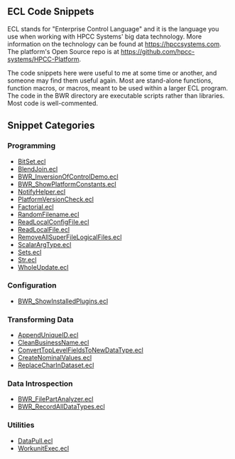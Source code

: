 ## ECL Code Snippets

ECL stands for "Enterprise Control Language" and it is the language you use when
working with HPCC Systems' big data technology.  More information on the
technology can be found at https://hpccsystems.com.  The platform's Open Source
repo is at https://github.com/hpcc-systems/HPCC-Platform.

The code snippets here were useful to me at some time or another, and someone
may find them useful again.  Most are stand-alone functions, function macros, or
macros, meant to be used within a larger ECL program.  The code in the BWR
directory are executable scripts rather than libraries.  Most code is
well-commented.

## Snippet Categories

### Programming
* [BitSet.ecl](BitSet.ecl)
* [BlendJoin.ecl](BlendJoin.ecl)
* [BWR_InversionOfControlDemo.ecl](BWR/BWR_InversionOfControlDemo.ecl)
* [BWR_ShowPlatformConstants.ecl](BWR/BWR_ShowPlatformConstants.ecl)
* [NotifyHelper.ecl](NotifyHelper.ecl)
* [PlatformVersionCheck.ecl](PlatformVersionCheck.ecl)
* [Factorial.ecl](Factorial.ecl)
* [RandomFilename.ecl](RandomFilename.ecl)
* [ReadLocalConfigFile.ecl](ReadLocalConfigFile.ecl)
* [ReadLocalFile.ecl](ReadLocalFile.ecl)
* [RemoveAllSuperFileLogicalFiles.ecl](RemoveAllSuperFileLogicalFiles.ecl)
* [ScalarArgType.ecl](ScalarArgType.ecl)
* [Sets.ecl](Sets.ecl)
* [Str.ecl](Str.ecl)
* [WholeUpdate.ecl](WholeUpdate.ecl)

### Configuration
* [BWR_ShowInstalledPlugins.ecl](BWR/BWR_ShowInstalledPlugins.ecl)

### Transforming Data
* [AppendUniqueID.ecl](AppendUniqueID.ecl)
* [CleanBusinessName.ecl](CleanBusinessName.ecl)
* [ConvertTopLevelFieldsToNewDataType.ecl](ConvertTopLevelFieldsToNewDataType.ecl)
* [CreateNominalValues.ecl](CreateNominalValues.ecl)
* [ReplaceCharInDataset.ecl](ReplaceCharInDataset.ecl)

### Data Introspection
* [BWR\_FilePartAnalyzer.ecl](BWR/BWR_FilePartAnalyzer.ecl)
* [BWR\_RecordAllDataTypes.ecl](BWR/BWR_RecordAllDataTypes.ecl)

### Utilities
* [DataPull.ecl](DataPull.ecl)
* [WorkunitExec.ecl](WorkunitExec.ecl)
